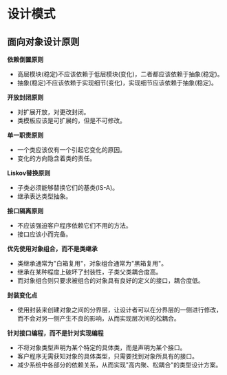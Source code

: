 # 设计模式

## 面向对象设计原则

**依赖倒置原则**

* 高层模块(稳定)不应该依赖于低层模块(变化)，二者都应该依赖于抽象(稳定)。
* 抽象(稳定)不应该依赖于实现细节(变化)，实现细节应该依赖于抽象(稳定)。

**开放封闭原则**

* 对扩展开放，对更改封闭。
* 类模板应该是可扩展的，但是不可修改。

**单一职责原则**

* 一个类应该仅有一个引起它变化的原因。
* 变化的方向隐含着类的责任。

**Liskov替换原则**

* 子类必须能够替换它们的基类(IS-A)。
* 继承表达类型抽象。

**接口隔离原则**

* 不应该强迫客户程序依赖它们不用的方法。
* 接口应该小而完备。

**优先使用对象组合，而不是类继承**

* 类继承通常为"白箱复用"，对象组合通常为"黑箱复用"。
* 继承在某种程度上破坏了封装性，子类父类耦合度高。
* 而对象组合则只要求被组合的对象具有良好的定义的接口，耦合度低。

**封装变化点**

* 使用封装来创建对象之间的分界层，让设计者可以在分界层的一侧进行修改，而不会对另一侧产生不良的影响，从而实现层次间的松耦合。

**针对接口编程，而不是针对实现编程**

* 不将对象类型声明为某个特定的具体类，而是声明为某个接口。
* 客户程序无需获知对象的具体类型，只需要找到对象所具有的接口。
* 减少系统中各部分的依赖关系，从而实现"高内聚、松耦合"的类型设计方案。